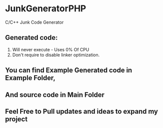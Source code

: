 # JunkGeneratorPHP
C/C++ Junk Code Generator

## Generated code:
1. Will never execute - Uses 0% Of CPU
2. Don't require to disable linker optimization.

## You can find Example Generated code in Example Folder,
## And source code in Main Folder
## Feel Free to Pull updates and ideas to expand my project
